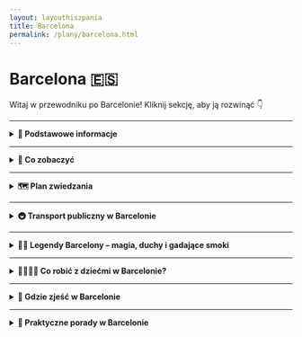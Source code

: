 ```yaml
---
layout: layouthiszpania
title: Barcelona
permalink: /plany/barcelona.html
---
```


# Barcelona 🇪🇸 

Witaj w przewodniku po Barcelonie! Kliknij sekcję, aby ją rozwinąć 👇


---

<details>
      <summary><strong>📌 Podstawowe informacje</strong></summary>

    <h3>🏔️ BARCELONA</h3>
    <p>Barcelona to miasto kontrastów: gotyckie zaułki, futurystyczne cuda Gaudiego i plaże w samym sercu miasta. Tu codzienność pachnie kawą, tapasami i morską bryzą. Idealna dla miłośników architektury, jedzenia i życia w zwolnionym tempie (ale bez przesady).</p>

    <h3>✈️ Jak się dostać?</h3>
    <p>Jeśli wybierasz się do Barcelony z Polski, najlepszą opcją jest lot samolotem. W zależności od miejsca, z którego startujesz, masz kilka opcji. Główne lotniska w Polsce, które oferują bezpośrednie połączenia do Barcelony to:</p>
    <ul>
      <li><strong>Warszawa:</strong> Lotnisko Chopina (WAW) - Z Warszawy regularnie latają tanie linie Ryanair oraz Wizz Air. Czas lotu to około 3 godziny.</li>
      <li><strong>Kraków:</strong> Lotnisko Balice (KRK) - Tanie linie takie jak Ryanair czy Wizz Air oferują loty do Barcelony kilka razy w tygodniu.</li>
      <li><strong>Gdańsk:</strong> Lotnisko im. Lecha Wałęsy (GDN) - Ryanair ma tu regularne połączenia do Barcelony, co sprawia, że Gdańsk staje się coraz popularniejszym punktem wyjazdowym.</li>
      <li><strong>Wrocław:</strong> Lotnisko Strachowice (WRO) - Tutaj Ryanair i Wizz Air oferują tanie bilety na trasie Wrocław-Barcelona.</li>
    </ul>
    <p>Większość połączeń z Polski to loty bezpośrednie, więc oszczędzisz czas. Czasami warto sprawdzić również opcje z przesiadkami, szczególnie gdy szukasz tańszych biletów.</p>

    <h3>🛫 Lotniska</h3>
    <p>Główne lotnisko Barcelony to <strong>Barcelona-El Prat (BCN)</strong>, które znajduje się tylko 12 km od centrum miasta. Z lotniska do miasta możesz dostać się:</p>
    <ul>
      <li><strong>Metrem:</strong> Linią L9 (pomarańczowa linia) – podjeżdżasz w 30 minut do centrum.</li>
      <li><strong>Autobusem:</strong> Aerobus – szybki i wygodny autobus, który łączy lotnisko z Placa Catalunya w około 35 minut.</li>
      <li><strong>Taksówką:</strong> Podróż taksówką kosztuje około 30-35 euro, a dojazd do centrum trwa około 20 minut, w zależności od ruchu.</li>
    </ul>
    <p>Warto dodać, że czasami tanie linie lotnicze latają na <strong>lotnisko Girona (GRO)</strong> lub <strong>Reus (REU)</strong>, które są oddalone od Barcelony o około 100 km. Z tych lotnisk kursują autobusy do Barcelony, ale podróż trwa około 1,5 godziny.</p>

    <h3>🏖️ Życie w Barcelonie</h3>
    <p>Dzień zaczyna się późno, a kończy jeszcze później. Obiad po 14:00, kolacja po 21:00 — i nikt się tym nie przejmuje. Latem ciepło jak w piekarniku, zimą chłodno, ale bez dramatów. Ludzie są przyjaźni, a kieszonkowcy szybsi niż Twoja reakcja na "okazję".</p>

  </details>

---

<details>
     <summary><strong>🏰 Co zobaczyć</strong></summary>

<details>
    <summary><strong>⛪ Sagrada Família-czyli "wciąż w budowie, ale już legendarna"</strong></summary>
    <p><strong>Współrzędne:</strong> <em>41.4036° N, 2.1744° E</em></p>

        <div style="text-align: center; margin: 20px 0;">
  <img 
    src="{{ '/assets/images/sagrada.jpg' | relative_url }}" 
    alt="Sagrada Familia" 
    style="width: 100%; max-width: 600px; height: auto; border: 3px solid #ccc; border-radius: 8px; box-shadow: 0 4px 8px rgba(0,0,0,0.1);">
</div>

      <p>Wyobraź sobie, że Gaudí wpadł na pomysł zbudowania kościoła, który wygląda jak z innej planety. I tak powstała Sagrada Família, której budowa zaczęła się w 1882 roku, a skończyć się ma… nie wiadomo kiedy. Tak, to nie żart – ta budowla to prawdziwa długoterminowa inwestycja! W każdym razie, nawet bez zakończenia prac, jest absolutnym must-see w Barcelonie. </p>
<p>Wieże, które wyglądają jak olbrzymie, kaktusowe wzniesienia, fasady, które wcale nie przypominają tradycyjnych ścian kościelnych, a wnętrze, które przypomina katedrę, którą zaprojektowałby Picasso, gdyby miał ochotę zostać architektem. Sagrada Família to prawdziwy majstersztyk, który łączy elementy gotyku z fantastyką. Po prostu nie możesz tego pominąć – jeśli chcesz poczuć się jakbyś trafił do innej rzeczywistości!</p>
<p>A jeśli myślisz, że to tylko turystyczny punkt, to wiedz, że miejscowi traktują ją jak swoją dumę narodową. Więc jeśli chcesz uniknąć typowej turystycznej pułapki, spróbuj zatrzymać się na chwilę i patrzeć na szczegóły. Znajdziesz tu mnóstwo symboliki religijnej, ale także dziwacznych elementów, które nie do końca pasują do tradycyjnego kościoła. Warto zarezerwować bilety online, bo kolejki mogą przyprawić o zawrót głowy, a podczas zwiedzania wnętrza polecam nie tylko podziwiać witraże, ale i rozglądać się na boki – każdy szczegół ma swoją historię!</p>
<p>W skrócie: Sagrada Família to miejsce, które wciągnie cię na długo – nawet jeśli nie jesteś fanem architektury, Gaudí zadba o to, żebyś poczuł się jak w bajce. Ale pamiętaj – tu nie ma czegoś takiego jak „ostatni szlif”, bo ta budowla żyje i zmienia się na naszych oczach. Może i nie jest skończona, ale już teraz można powiedzieć, że jest absolutnym klejnotem Barcelony. W końcu, jak coś jest w budowie przez ponad 140 lat, to chyba mówi samo za siebie!</p>
</details>

<details>
    <summary><strong>🎨 Park Güell – Kolorowy Ogród!</strong></summary>
    <p><strong>Współrzędne:</strong> <em>41.4145° N, 2.1527° E</em></p>

 <div style="text-align: center; margin: 20px 0;">
  <img 
    src="{{ '/assets/images/parkguell.jpg' | relative_url }}" 
    alt="Park Guell" 
    style="width: 100%; max-width: 600px; height: auto; border: 3px solid #ccc; border-radius: 8px; box-shadow: 0 4px 8px rgba(0,0,0,0.1);">
  
</div>

    <p>Jeśli Gaudí miałby zaplanować idealny park do odpoczynku po ciężkim dniu w Barcelonie, to zdecydowanie wybrałby to miejsce. Park Güell to jak ogrodowa wersja Disneylandu, tylko zamiast miki i minnie, masz kolorowe mozaiki, a zamiast zamku – ławki, które wyglądają, jakby ktoś chciał je wyrzeźbić z klocków LEGO. I serio, to nie jest zwykły park – to kawałek sztuki, który postanowił zarazem być ogrodem. </p>
    <p>Po wejściu na teren parku od razu wita Cię olbrzymia mozaikowa jaszczurka. Tak, dobrze przeczytałeś: jaszczurka! I nie byle jaka – wygląda jak coś, co Gaudí stwierdził, że połączy z kosmiczną biżuterią. Na pewno nie spotkałeś jeszcze takiej jaszczurki na żadnym spacerze, no chyba że jesteś na safari, ale to już inna bajka.</p>
    <p>Jeśli będziesz miał ochotę usiąść na jednej z ław, to nie oczekuj zwykłej drewnianej siedzonki – Gaudí postanowił, że trzeba połączyć wygodę z kolorową magią. Ławki są krzywe, pełne mozaik i wyglądają tak, jakby ktoś pomyślał: „Czemu by nie zrobić z tego dzieła sztuki?” Cóż, Gaudí znał odpowiedź – czemu nie! A jeśli liczysz na miejsce do relaksu po intensywnym zwiedzaniu, to wiesz co? Właśnie tu możesz poczuć się jak na wakacjach, ale takich w kolorowym, surrealistycznym świecie. </p>
    <p>A co z widokiem? Ach, to już jest jak wisienka na torcie! Położony na wzgórzu park daje Ci widok na całe miasto – no bo czemu nie połączyć przyjemnego z pożytecznym? Oczywiście, nie obyło się bez kilku schodów i wzniesień, więc jeśli chcesz to zrobić w stylu Gaudíego, przygotuj się na lekki zadyszki – ale nie martw się, widok wynagrodzi każdy krok!</p>
    <p>Okej, kilka praktycznych wskazówek: wstęp do parku jest płatny, ale wiesz co? To Gaudí, musisz zapłacić, żeby poczuć tę bajkową magię. Poza tym, jeśli chcesz zobaczyć najfajniejsze zakamarki, najlepiej kupić bilety z wyprzedzeniem, bo inaczej będziesz musiał walczyć z turystycznymi tłumami (a nikt tego nie lubi). I pamiętaj – najlepsze zdjęcia zrobisz nie w standardowym selfie, ale przy mozaikowych jaszczurkach i zakręconych ławkach – na pewno zaszalejesz na Instagramie! </p>
    <p>Podsumowując: Park Güell to miejsce, w którym przyroda i sztuka spotykają się, żeby stworzyć coś zupełnie nieoczywistego. A jeśli kiedykolwiek pomyślałeś, że parki są nudne – to zapewniam cię, że tu na pewno tak nie będzie. W końcu kto by pomyślał, że park może wyglądać jak coś, co wyszło z wyobraźni artysty z przyszłości? Czas na wędrówkę po kolorowym świecie Gaudíego!</p>
</details>


<details>
    <summary><strong>🏛️ Dzielnica Gotycka (Barri Gòtic) – Gdzie historia i magia spotykają się na wąskich uliczkach!</strong></summary>
    <p><strong>Współrzędne:</strong> <em>41.3839° N, 2.1763° E</em></p>

 <div style="text-align: center; margin: 20px 0;">
  <img 
    src="{{ '/assets/images/dzielnicagotycka.jpg' | relative_url }}" 
    alt="Dzielnica Gotycka" 
    style="width: 100%; max-width: 600px; height: auto; border: 3px solid #ccc; border-radius: 8px; box-shadow: 0 4px 8px rgba(0,0,0,0.1);">
  
</div>
        
<p>Barri Gòtic to jak podróż w czasie – tylko zamiast wehikułu czasu, masz do dyspozycji zabłąkane wąskie uliczki, które mogą z łatwością zmylić turystów (i miejscowych!). To miejsce, gdzie możesz poczuć się jak średniowieczny bohater, który przypadkowo trafił do XXI wieku. Ulice są pełne tajemnic, a każda kamienna ściana ma swoją historię do opowiedzenia – jeśli potrafisz ją wyczytać z jej zmarszczek i pęknięć. </p>
<p>Nie daj się jednak zmylić średniowiecznemu klimacikowi – mimo że Barri Gòtic jest jak zamek z bajki, to nie oczekuj tu księżniczek ani smoków (chyba że zapytasz kogoś o drogę, to może poczujesz się jak smoczy łowca w labiryncie). Warto zgubić się w tych uliczkach, bo każda z nich kryje jakieś niespodzianki: od katedry św. Eulalii po ukryte kawiarnie, które serwują najlepsze churros w Barcelonie. </p>
<p>Jeśli chodzi o zabytki, Barri Gòtic nie zawodzi. Przejdź się wzdłuż Placu Królewskiego, zerknij na gotyckie łuki, a potem wzbierz się na mały spacer do Katedry Św. Eulalii – jej witraże i gotycki styl sprawiają, że czujesz się jak na planie historycznego filmu (a przynajmniej chcesz pozować do zdjęć, jakbyś właśnie z niego wyszedł). </p>
<p>A jeśli myślisz, że jest tu tylko historia, to się grubo mylisz! W okolicach Barri Gòtic znajdziesz mnóstwo modnych barów, sklepików z pamiątkami i miejsc, które sprawiają, że turystyka ma też swoje nowoczesne oblicze. Więc tak, może i poczujesz się jak w średniowieczu, ale nie zapominaj, że wciąż jesteś w Barcelonie – a to miasto ma naprawdę dobry smak w połączeniu z historią.</p>
<p> W skrócie: Barri Gòtic to miejsce, które czaruje swoją atmosferą – stare kamienice, wąskie zaułki i niepowtarzalny klimat. Idealne do zgubienia się na kilka godzin i poczucia się jak bohater w średniowiecznej opowieści, tylko że bez smoka (no, chyba że chodzi o tłum turystów!).</p>
    
</details>

<details>
    <summary><strong>🌊 Plaża Barceloneta – piasek</strong></summary>
    <p><strong>Współrzędne:</strong> <em>41.3764° N, 2.1920° E</em></p>

             <div style="text-align: center; margin: 20px 0;">
  <img 
    src="{{ '/assets/images/plazabarcelona.jpg' | relative_url }}" 
    alt="Plaża Barceloneta" 
    style="width: 100%; max-width: 600px; height: auto; border: 3px solid #ccc; border-radius: 8px; box-shadow: 0 4px 8px rgba(0,0,0,0.1);">
  
</div>

      <p>Plaża Barceloneta to prawdziwa barcelońska ikona, która łączy miejską energię z nadmorskim relaksem. Piękny złocisty piasek, ciepła woda Morza Śródziemnego i widok na port – wszystko to sprawia, że jest to miejsce, które warto odwiedzić, nawet jeśli Twoje plany obejmują tylko godzinny odpoczynek. To tu spotkasz turystów, biegaczy, rowerzystów, a także lokalnych mieszkańców, którzy spędzają czas na plaży jakby to był ich drugi dom.</p>
<p>Możesz odpoczywać na leżaku, cieszyć się kąpielą w morzu lub po prostu przejść się wzdłuż promenady, podziwiając widoki i tętniące życiem okolice. Jeśli masz ochotę na prawdziwie barceloński klimat, zatrzymaj się w jednej z plażowych knajpek, spróbuj świeżej paelli lub innych owoców morza, a na zakończenie dnia zamów kieliszek orzeźwiającej sangrii – najlepiej w towarzystwie zachodzącego słońca, które sprawi, że ten moment będzie miał w sobie coś magicznego. </p>
<p>Oczywiście, Barceloneta to nie tylko relaks – to także miejsce pełne życia. O poranku wielu Barcelonczyków przychodzi tu na poranny jogging, a później plaża zamienia się w przestrzeń dla tych, którzy pragną skorzystać z uroków słońca i morza. Na plaży znajdziesz także liczne miejsca do gry w siatkówkę plażową, czy po prostu spędzania czasu z rodziną i przyjaciółmi. A jeśli marzysz o chwili dla siebie, wystarczy, że znajdziesz kawałek piasku i zanurkujesz w relaksie.</p>
<p>Wieczorem plaża zmienia się w magiczne miejsce – z każdą minutą słońce opada coraz niżej, malując niebo w odcieniach różu i pomarańczu. To idealny czas na spacer wzdłuż brzegu, a potem na chłodne piwo lub właśnie wspomnianą sangrię, którą pijesz, patrząc, jak niebo wchodzi w noc. Wokół zapada spokój, ale atmosfera tętni życiem, gdy ludzie zaczynają zbierać się na relaksujące wieczory nad morzem.</p>
<p>Plaża Barceloneta to także doskonała baza wypadowa do dalszego zwiedzania Barcelony, ale pamiętaj – nie spiesz się! Czas spędzony na tej plaży to nie tylko opalanie się, ale również zatrzymanie się na chwilę, by poczuć rytm tego miasta. A jeśli nie chcesz wracać do hotelu, to nie martw się – Barcelona ma dla Ciebie jeszcze wiele niespodzianek po zmroku!</p>  
</details>

<details>
    <summary><strong>🏰 Zamek Montjuïc</strong></summary>
    <p><strong>Współrzędne:</strong> <em>41.3636° N, 2.1656° E</em></p>

 <div style="text-align: center; margin: 20px 0;">
  <img 
    src="{{ '/assets/images/zamekmontujic.jpg' | relative_url }}" 
    alt="Zamek Montjuïc" 
    style="width: 100%; max-width: 600px; height: auto; border: 3px solid #ccc; border-radius: 8px; box-shadow: 0 4px 8px rgba(0,0,0,0.1);">
  
</div>

<p>Zamek Montjuïc to nie tylko historyczna twierdza, ale również miejsce, z którego roztacza się jeden z najlepszych widoków na Barcelonę – a w dodatku bez potrzeby wspinania się na najwyższe szczyty! Zamek, który stoi dumnie na wzgórzu Montjuïc, oferuje nie tylko ciekawą lekcję historii, ale także okazję, by poczuć się jak wojownik w średniowieczu... tylko że zamiast tarczy trzymasz aparat fotograficzny, bo widoki są naprawdę godne uwiecznienia.</p>
<p>Jest to miejsce pełne tajemnic, z małymi fortami, murami i basztami, które wytrzymały niejedną burzę (nie wspominając o licznych oblężeniach). Zamek pełnił różne funkcje na przestrzeni wieków – od twierdzy wojskowej po więzienie, ale dziś, na szczęście, pełni rolę atrakcji turystycznej, w której można spacerować i robić zdjęcia w iście "królewskim" stylu.</p>
<p>A jak już wspomniałem, wjazd na górę to prawdziwa przygoda – albo zdecydować się na spacer (jeśli masz dużo energii), albo wybrać wygodną opcję – kabelkę! Nie, nie ta z kiosku z pamiątkami – chodzi o kolejkę linową, która wznosi Cię na samą górę, zapewniając widok, który sprawi, że poczujesz się jak część jakiegoś średniowiecznego filmu. A po dotarciu na szczyt? Panoramiczny widok na Barcelonę, port i Morze Śródziemne – absolutnie zapierający dech!</p>
<p>Jeśli masz ochotę na chwilę odpoczynku po spacerze po zamku, nie zapomnij o ogrodach wokół. Montjuïc to także miejsce pełne zieleni, idealne na relaks przy widoku na miasto. I chociaż zamek może nie ma smoka, to ma za to coś, czego nie spotkasz w żadnej bajce – historyczną atmosferę, która w połączeniu z widokiem na Barcelonę sprawia, że poczujesz się jak odkrywca w pełnej krasie. </p>
<p>W skrócie: Zamek Montjuïc to jedno z tych miejsc, które łączą historię, piękno i widoki. To idealna okazja, by połączyć naukę z przyjemnością (i to bez wspinania się po stromych wzgórzach, jeśli nie masz ochoty na wyzwania!).</p>
</details>

<details>
    <summary><strong>🛍️ La Rambla – Ulica...!</strong></summary>
    <p><strong>Współrzędne:</strong> <em>41.3809° N, 2.1730° E</em></p>

 <div style="text-align: center; margin: 20px 0;">
  <img 
    src="{{ '/assets/images/larambla.jpg' | relative_url }}" 
    alt="La Rambla" 
    style="width: 100%; max-width: 600px; height: auto; border: 3px solid #ccc; border-radius: 8px; box-shadow: 0 4px 8px rgba(0,0,0,0.1);">
  
</div>
        
<p>La Rambla to serce Barcelony – szeroka, pełna ludzi, straganów i kawiarni ulica, która zdaje się nie mieć końca. To tutaj znajdziesz turystów, lokalnych mieszkańców, ulicznych artystów i sprzedawców, którzy nie wiedzą, co to „przerwa na kawę”. Można by powiedzieć, że to najlepsze miejsce na to, by poczuć puls miasta – dosłownie! Od rana do wieczora, La Rambla żyje pełnią życia, a Ty, jako turysta, masz okazję zanurzyć się w tej kolorowej, nieco chaotycznej atmosferze.</p>
<p>Jest to także świetne miejsce, by poczuć się jak prawdziwy barcelończyk – przechadzając się wśród straganów z kwiatami, pamiątkami, a także szukając prawdziwego skarbu – przepysznych tapas. No i oczywiście, nie zapomnij zatrzymać się na chwilę przy ulicznych artystach. Tutaj znajdziesz malarzy, tancerzy flamenco, a także tych, którzy potrafią zaskoczyć Cię swoją kreatywnością. To miejsce, w którym z pewnością nie będziesz się nudzić – za każdym rogiem czeka coś nowego.</p>
<p>Chociaż La Rambla to idealne miejsce do spacerów, pamiętaj, że to też mekka dla turystów. Zatem, gdy już poczujesz się zmęczony wędrówką, zawsze możesz usiąść w jednej z uroczych kawiarni i spróbować lokalnych przysmaków. Warto też zajrzeć do Mercado de la Boqueria – kolorowego, pełnego smaków i zapachów rynku, który wprost woła o to, by spróbować wszystkiego, co ma do zaoferowania. I tak, możemy to powiedzieć – jeśli nie próbujesz hamulca w Boquerii, to nie byłeś na La Rambli!</p>
<p>Wieczorem La Rambla zmienia się w trochę inny świat – świat, który żyje barwami świateł, muzyki i zapachów. Wciąż tętniąca życiem, ale nieco bardziej leniwa, bardziej romantyczna. To wtedy, gdy spacerując wzdłuż tej najsłynniejszej ulicy, czujesz, że Barcelona rozświetla się nie tylko lampami, ale i atmosferą. Wieczorny spacer po La Rambli to prawdziwie magiczny moment – wtedy naprawdę poczujesz, że jesteś w stolicy Katalonii.</p>
<p>Podsumowując: La Rambla to ulica, która nie pozwoli Ci przejść obojętnie. To miejsce, gdzie wszystko się dzieje, gdzie czujesz się częścią tego barcelońskiego spektaklu. Jeśli nie byłeś na La Rambli, to jakbyś nie odwiedził Barcelony!</p>
 
</details>

<details>
    <summary><strong>🍓 Mercat de Sant Josep de la Boqueria – Raj dla smakoszy</strong></summary>
<p><strong>Współrzędne:</strong> <em>41.3826° N, 2.1722° E</em></p>

 <div style="text-align: center; margin: 20px 0;">
  <img 
    src="{{ '/assets/images/marketbarcelona.jpg' | relative_url }}" 
    alt="Mercat de Sant Josep de la Boqueria" 
    style="width: 100%; max-width: 600px; height: auto; border: 3px solid #ccc; border-radius: 8px; box-shadow: 0 4px 8px rgba(0,0,0,0.1);">

</div>

   <p>Jeśli chcesz poczuć prawdziwy smak Barcelony (i nie chodzi tu tylko o sangrię!), to Mercat de la Boqueria jest absolutnie obowiązkowym punktem na Twojej liście. Ten kolorowy, pełen zapachów i smaków rynek spożywczy to prawdziwy raj dla każdego, kto kocha jedzenie – i to nie tylko na talerzu, ale i w powietrzu! Znajdziesz tu wszystko: od świeżych owoców morza, przez warzywa, po najdziwniejsze przyprawy, które prawdopodobnie nie miałyby prawa istnieć, gdyby nie fantazja katalońskich kucharzy.</p>
<p>Przechadzając się po stoiskach, poczujesz się jak dziecko w sklepie z cukierkami – w końcu, kto by się nie ucieszył z miski świeżych jagód, pachnących truskawek, a do tego pysznych owoców tropikalnych, których nawet nie możesz wymówić po katalońsku? Ale nie martw się, tu wszyscy są przyjaźni, a język jedzenia jest uniwersalny. Zatrzymaj się przy stoisku z lokalnymi wędlinami, spróbuj jamónu ibérico (jeśli nie spróbujesz, to chyba nie byłeś w Hiszpanii!) lub zanurz się w oceanie oliwek – najlepszych, jakich nie znajdziesz w żadnym supermarkecie.</p>
<p>A jeśli jesteś fanem gotowania, to Boqueria to także kopalnia inspiracji! Możesz nie tylko kupić produkty, ale też spróbować lokalnych przysmaków na miejscu. Warto usiąść przy jednym ze stołów, zamówić przepyszną paellę lub tapas, a potem zanurzyć się w atmosferze tego niezwykłego miejsca. I tak, w tym miejscu nie da się nie poczuć się jak prawdziwy barceloński smakosz – a co najlepsze, możesz od razu zobaczyć, jak kulinarne czary się dzieją.</p>
<p>Jest tu także mnóstwo stoisk z sokami, smoothie i świeżymi owocami, które świetnie orzeźwiają w upalne dni. Idealne na chwilę odpoczynku, kiedy po godzinach zwiedzania zaczynasz czuć, że odrobina energii z owoców tropikalnych jest dokładnie tym, czego potrzebujesz, by przejść na kolejny poziom odkrywania Barcelony.</p>
<p>Boqueria to nie tylko targ, to także kawałek kultury, w którym Barcelona oddaje hołd swojej pasji do jedzenia i lokalnym tradycjom. Jeśli kochasz dobre jedzenie, będziesz tu jak w niebie – a jeśli nie, to przygotuj się na totalną zmianę zdania!</p>

</details>

<details>
    <summary><strong>🏟️ Camp Nou – po prostu STADION</strong></summary>
    <p><strong>Współrzędne:</strong> <em>41.3809° N, 2.1228° E</em></p>

 <div style="text-align: center; margin: 20px 0;">
  <img 
    src="{{ '/assets/images/campnou.jpg' | relative_url }}" 
    alt="Camp Nou" 
    style="width: 100%; max-width: 600px; height: auto; border: 3px solid #ccc; border-radius: 8px; box-shadow: 0 4px 8px rgba(0,0,0,0.1);">
  
</div>

    <p>Camp Nou to nie tylko stadion – to świątynia piłki nożnej, mecca dla każdego fana FC Barcelony. I nie ważne, czy jesteś zagorzałym kibicem, czy po prostu turystą, który nie zna się na piłce nożnej – wchodząc na ten stadion, poczujesz się, jakbyś stąpał po świętej ziemi. To tutaj padają najpiękniejsze bramki, to tu rozbrzmiewa "Visca el Barça" (choć prawdopodobnie nie zaśpiewasz tego jak Lionel Messi, ale próbuj!), a emocje sięgają zenitu podczas każdego meczu.</p>
<p>Jeśli wiesz, co to znaczy „dobry mecz” (a jeśli nie, to znaczy, że po wizycie w Camp Nou na pewno się dowiesz), to koniecznie wybierz się na wycieczkę po stadionie. Bo stadion to nie tylko boisko – to także muzeum, które przeniesie Cię przez historię Barçy. Zobaczysz trofea, które wygrywała drużyna, koszulki legend takich jak Messi, Xavi czy Iniesta i poczujesz się, jakbyś był częścią tej historii. To doświadczenie dla każdego fana, który choć raz marzył o tym, by poczuć się jak gwiazda.</p>
<p>Warto wiedzieć, że Camp Nou nie jest tylko dla tych, którzy rozumieją zasady futbolu. To także dla tych, którzy po prostu chcą poczuć tę atmosferę – wyobraź sobie, że siedzisz na trybunach, a tłum wiwatuje, bo właśnie padła bramka (i może nawet sam Messi strzelił – ale kto wie, bo Barcelona ma wielu wspaniałych graczy!). Nawet jeśli nie masz pojęcia, co to jest „offside”, to po wizycie w Camp Nou zrozumiesz, co to znaczy pasja do piłki nożnej.</p>
<p>A jeśli uda Ci się złapać mecz w czasie swojej wizyty, to przygotuj się na prawdziwe emocje! Stadion tętni życiem, a kibice Barçy to prawdziwi mistrzowie w kibicowaniu – z szalikiem w ręku i gardłami gotowymi na głośny doping. A po meczu? Będziesz musiał jeszcze długo opowiadać wszystkim, jak to było – bo Camp Nou to przeżycie, które zostaje z Tobą na długo.</p>
<p>Podsumowując: Camp Nou to nie tylko stadion – to prawdziwe przeżycie dla każdego, kto kocha piłkę nożną, Barcelonę, a nawet dla tych, którzy po prostu chcą poczuć tę niesamowitą atmosferę. Kiedy już tam będziesz, na pewno poczujesz się jak część jednej z najwspanialszych drużyn piłkarskich na świecie.</p>
 
</details>

<details>
  <summary><strong>🏛️ Łuk Triumfalny w Barcelonie – Tu nikt z nikim nie walczył. Po prostu postawili łuk na chwałę piękna!</strong></summary>
  <p><strong>📍 Współrzędne:</strong> 41.3911° N, 2.1807° E</p>

 <div style="text-align: center; margin: 20px 0;">
  <img 
    src="{{ '/assets/images/luktriumfalnybarcelona.jpg' | relative_url }}" 
    alt="Łuk Triumfalny" 
    style="width: 100%; max-width: 600px; height: auto; border: 3px solid #ccc; border-radius: 8px; box-shadow: 0 4px 8px rgba(0,0,0,0.1);">
  
</div>
      
   <p>Łuk Triumfalny w Barcelonie to nie tylko pomnik, to także duma miasta, która jak na ironię... nie została zbudowana na cześć żadnej bitwy! Tak, dokładnie – żadnego wroga nie pokonano, nikt nie został spektakularnie zwyciężony. Ten elegancki czerwony łuk powstał w 1888 roku na potrzeby Wystawy Światowej, by powitać gości i pokazać, że Katalończycy potrafią zrobić wrażenie bez potrzeby wyciągania mieczy. Szacunek, prawda?</p>
  <p>W dodatku, zamiast standardowej militarnej pompy, łuk ozdobiono motywami symbolizującymi rolnictwo, przemysł, handel i sztukę. Czyli takie "Witamy, u nas jest fajnie!" w kamiennej wersji. Idąc aleją Passeig de Lluís Companys pod sam łuk, masz okazję zrobić sobie zdjęcie, na którym wyglądasz jak prawdziwy zwycięzca życia – nawet jeśli jedyne, co wygrałeś dziś, to ostatnie miejsce w kolejce po lody.</p>
  <p>To także idealne miejsce na mały spacer, piknik albo chwilę chilloutu. Możesz przysiąść na trawie, napić się kawy z pobliskiej kawiarenki i poczuć ten luz, który w Barcelonie wchodzi w żyły szybciej niż sangria po zachodzie słońca. A przy dobrej pogodzie (czyli prawie codziennie), Łuk Triumfalny wygląda jeszcze bardziej bajecznie na tle błękitnego nieba.</p>
  <p>Podsumowując: jeśli chcesz poczuć się jak zdobywca Barcelony bez konieczności wchodzenia na żadną górę – ten łuk czeka na Ciebie z otwartymi ramionami. No dobra, z otwartym przejściem!</p>
</details>

<details>
  <summary><strong>🌳 Parc dels Til·lers – Mały zielony azyl</strong></summary>
  <p><strong>📍 Współrzędne:</strong> 41.3878° N, 2.1915° E</p>
  <p>Jeśli marzysz o chwili spokoju w Barcelonie (tak, da się!), to Parc dels Til·lers czeka na Ciebie z otwartymi ramionami... a właściwie z otwartymi alejkami pachnącymi lipami. Niby niewielki, niby niepozorny, a jednak potrafi zatrzymać na chwilę nawet najbardziej rozbieganych turystów.</p>
  <p>W samym środku parku znajdziesz uroczą fontannę — nie taką spektakularną jak Font Màgica na Montjuïc, ale za to szczerze kojącą. Idealne miejsce, żeby usiąść, zamknąć oczy i przez chwilę udawać, że jesteś lokalnym poetą lub bohaterem slow-motion reklamy wody mineralnej. Plusk wody, cień lip i lekki wietrzyk – to wszystko sprawia, że aż chce się wyciągnąć nogi, otworzyć książkę albo po prostu kontemplować życie, czyli robić to, w czym Hiszpanie są absolutnymi mistrzami.</p>
  <p>Pro tip: weź sobie małą kawę na wynos albo butelkę sangrii (dla bardziej zaawansowanych podróżników) i zrób własny mini-piknik. W Barcelonie nawet takie drobne momenty mają smak wakacyjnej magii!</p>
</details>

<details>
  <summary><strong>🏛️ Plaça d'Espanya – wielkie rondo</strong></summary>
  <p><strong>📍 Współrzędne:</strong> 41.3750° N, 2.1492° E</p>
  <p>Jeśli myślisz, że ronda są nudne, to jeszcze nie widziałeś tego barcelońskiego kolosa! Tu asfalt tańczy wokół gigantycznej fontanny, a każda uliczka wygląda jak zaproszenie do kolejnej przygody.</p>
  <p>Plac powstał na Wystawę Światową w 1929 roku i od tamtej pory nieźle się trzyma, dumnie pokazując turystom i mieszkańcom, że rozmach to drugie imię Barcelony. Kręcą się tu autobusy, skutery, taksówki, a w powietrzu unosi się ten niepowtarzalny miks miejskiego chaosu i hiszpańskiego luzu.</p>
  <p>Na środku znajdziesz dostojną fontannę, która wygląda jak scenografia do antycznego spektaklu. Serio, gdybyś ubrał się w togę i zrobił poważną minę, nikt by się nawet nie zdziwił. Chociaż bardziej prawdopodobne jest to, że po prostu będziesz próbować nie zostać rozjechanym przez zachwyconych kierowców szukających najlepszego miejsca na zdjęcie.</p>
  <p>Rzut beretem stąd widać także **Arenas de Barcelona** — dawną arenę walk byków, którą Hiszpanie zamienili w centrum handlowe, bo nawet byki w Barcelonie wiedzą, że czasem warto zmienić branżę. Wjedź windą na dach i zobacz panoramę placu z góry — gwarantowane „wow” i świetne miejsce na selfie bez tłumu w tle.</p>
  <p>Gdy słońce zacznie chylić się ku zachodowi, koniecznie idź w stronę alei prowadzącej na wzgórze Montjuïc. Wieczorem rusza tam **Magiczna Fontanna** — spektakl światła, muzyki i wody, który sprawia, że nawet największy sceptyk zamienia się w zachwyconego dziecka. A jeśli zabierzesz ze sobą butelkę sangrii i coś dobrego do podgryzania, masz szansę na własną prywatną fiestę pod gwiazdami.</p>
  <p>Podsumowując: Plaça d'Espanya to taki barceloński start do wielkich rzeczy. Zaczniesz tu spacer, a skończysz... kto wie? W Barcelonie wszystko jest możliwe!</p>
</details>


<details>
  <summary><strong>⚓ Port w Barcelonie – szum fal</strong></summary>
  <p><strong>📍 Współrzędne:</strong> 41.3727° N, 2.1840° E</p>
  <p>Spacer po porcie to taki obowiązkowy punkt programu — trochę jak tapas do wina albo siesta po obiedzie. Z jednej strony eleganckie jachty, które wyglądają, jakby każdy z nich miał własnego szefa kuchni i masażystę. Z drugiej strony wędrowcy z plecakami, rowerzyści i sprzedawcy kokosów, bo przecież w Barcelonie wszyscy mieszczą się w jednym kadrze życia.
  Tutaj nikt się nie spieszy — czas płynie wolniej, a fale leniwie rozbijają się o nabrzeże, jakby chciały ci powiedzieć: „Zwolnij, jesteś na wakacjach!”.</p>
  <p>Masz ochotę na coś więcej? Wskocz na drewniany mostek Rambla de Mar, który lekko kołysze się pod nogami, i poczuj się jak prawdziwy odkrywca zmierzający do skarbów Starego Portu. A jeśli złapie Cię głód przygody (albo zwykły głód), w pobliżu czeka Oceanarium i mnóstwo restauracji serwujących owoce morza tak świeże, że chyba jeszcze pamiętają pływanie.</p>
  <p>W okolicy znajdziesz też pomnik Kolumba, który z wyciągniętą ręką wskazuje... nie, nie Amerykę. Raczej najbliższy bar z tapasami. 😉</p>
  <p>Wieczorem port nabiera magicznego klimatu — światła odbijają się w wodzie, słychać szum rozmów i stukot kieliszków, a nad głowami leniwie przemykają mewy. Idealne miejsce na powolny spacer, szybkie lody albo marzenia o kupnie jachtu... choćby na chwilę!</p>
<p>Chcesz widok jak z pocztówki? Usiądź na ławce, zamów kawę (albo coś mocniejszego — jesteśmy na urlopie!), i obserwuj, jak słońce powoli chowa się za linią jachtów, barwiąc niebo na wszystkie możliwe odcienie różu i pomarańczu. Barceloneta tętni wtedy innym życiem, a morze zaczyna szepczeć swoje wieczorne historie.</p>
<p>Podsumowując: Port w Barcelonie to idealne miejsce, żeby na chwilę zgubić mapę, dać się ponieść chwili... i może nawet zaplanować kolejną podróż. Bo w takim miejscu trudno się nie zakochać!</p>

</details>
   
<details>
    <summary><strong>🕵️‍♂️ Sekretne miejsca Barcelony</strong></summary>

<details>
        <summary><strong>⛲ Plac Sant Felip Neri</strong></summary>
        <p>📍 Współrzędne: 41.3832, 2.1755</p>
        <p>Maleńki, cichy plac z dramatyczną historią i śladami po kulach. Łap melancholię między kawą a paellą.</p>
        <p><strong>Dojazd:</strong> Metro Jaume I (L4) lub Liceu (L3)</p>
</details>

<details>
        <summary><strong>🌿 Ogrody Mossèn Costa i Llobera</strong></summary>
        <p><strong>📍 Współrzędne:</strong> 41.3680° N, 2.1655° E</p>
        <p>Jeśli kiedykolwiek marzyłeś o spacerze po pustyni... w środku Barcelony, to witaj w Ogrodach Mossèn Costa i Llobera! Kaktusy wszędzie, klimat jak z westernu i niemal zerowe tłumy. Idealne miejsce, by złapać oddech... i zrobić selfie z kaktusem większym od siebie.</p>
</details>

<details>
        <summary><strong>🏰 Bunkers del Carmel</strong></summary>
        <p><strong>📍 Współrzędne:</strong> 41.4180° N, 2.1650° E</p>
        <p>Chcesz zobaczyć najlepszą panoramę Barcelony? Zapomnij o drogich tarasach widokowych! Wspinaj się na Bunkers del Carmel — dawne fortyfikacje z czasów wojny domowej, dziś mekka pikników, gitarowych koncertów i zachodów słońca, które wyglądają jakby ktoś wylał złotą farbę na całe miasto.</p>
</details>

<details>
        <summary><strong>🌊 Plaża Platja de la Mar Bella</strong></summary>
        <p><strong>📍 Współrzędne:</strong> 41.4040° N, 2.2080° E</p>
        <p>Marzysz o plażowaniu z dala od selfie-sticków i wielkich parawanów? Platja de la Mar Bella to idealne miejsce! Czasem trochę alternatywne, czasem szalone, ale zawsze z luzem i uśmiechem. Poza tym — sangria smakuje tu lepiej. Naukowo udowodnione (przez lokalnych plażowiczów).</p>
</details>

<details>
        <summary><strong>🕍 Plac Sant Felip Neri</strong></summary>
        <p><strong>📍 Współrzędne:</strong> 41.3836° N, 2.1757° E</p>
        <p>Ukryty klejnot w samym sercu Dzielnicy Gotyckiej. Cisza, historia i delikatne echo dawnych czasów. Idealne miejsce, by na chwilę usiąść, zamknąć oczy i poczuć Barcelonę bez gwaru i pośpiechu.</p>
</details>

<details>
        <summary><strong>🚇 Stacja metra „fantom” Gaudí</strong></summary>
        <p>Stacja metra, której nie otwarto! Tajemnicze perony ukryte pod linią L5. Idealne dla miłośników miejskich legend.</p>
        <p><strong>Dojazd:</strong> Metro Sagrada Família (L2, L5) — stacja ukryta obok!</p>
        <p>📍 Współrzędne: 41.4036, 2.1744</p>
</details>

<details>
        <summary><strong>🪞 Magiczny sklep El Rei de la Màgia</strong></summary>
        <p>Najstarszy sklep z magią w Barcelonie. Od kapeluszy po królicze sztuczki — kupisz tam wszystko oprócz własnego zniknięcia.</p>
        <p><strong>Dojazd:</strong> Metro Urquinaona (L1, L4)</p>
        <p>📍 Współrzędne: 41.3891, 2.1726</p>
</details>

<details>
        <summary><strong>🧙‍♂️ Ulica Carrer de les Mosques</strong></summary>
        <p>Wąziutka uliczka z tajemniczą nazwą („ulica much”) i średniowiecznym klimatem. Idealne miejsce na mikro przygodę!</p>
        <p><strong>Dojazd:</strong> Metro Jaume I (L4)</p>
        <p>📍 Współrzędne: 41.3843, 2.1790</p>
</details>
</details>
</details>
      
---

<details>
  <summary><strong>🗺️ Plan zwiedzania</strong></summary>

  <details>
  <summary><strong>📅 Plan zwiedzania Barcelony – 1 dzień</strong></summary>

  <<p><strong>Styl:</strong> Spacerowy z opcją „ochów” przy każdej mozaice. Idealny na pierwszy kontakt z miastem i poczucie jego klimatu.</p>

  <h3>Sagrada Família</h3>
  <p>Zaczynamy mocno – arcydzieło Gaudíego. Kup bilet wcześniej, bo kolejki są epickie. W środku wygląda jak kosmiczna katedra, a witraże robią robotę lepszą niż filtry na Instagramie.</p>

  <h3>Spacer po Avinguda Gaudí</h3>
  <p>Miły deptak z widokiem na bazylikę, prowadzący w stronę modernistycznego <strong>Szpitala Sant Pau</strong>. Tak, nawet szpital tu wygląda jak muzeum.</p>

  <h3>Passeig de Gràcia: Casa Batlló i Casa Milà (La Pedrera)</h3>
  <p>Przenieś się do świata falujących balkonów i kolorowych mozaik. Warto zajrzeć chociaż do jednej z tych kamienic (Batlló bardziej bajkowa, Milà bardziej surowa).</p>

  <h3>Obiad w okolicach Plaça de Catalunya</h3>
  <p>Tapasy? Paella? A może bocadillo z jamón ibérico? Wybierz coś lokalnego – siesta Ci się należy.</p>

  <h3>La Rambla i Mercat de la Boqueria</h3>
  <p>Spacer wśród tłumów, kwiatów, mimów i okazjonalnych kieszonkowców (pilnuj torebki!). Wpadnij do kolorowego targu Boqueria na sok z mango lub coś bardziej „zapachowego”.</p>

  <h3>Dzielnica Gotycka (Barri Gòtic)</h3>
  <p>Zgub się celowo w labiryncie średniowiecznych uliczek. Odwiedź <strong>Katedrę św. Eulalii</strong>, zajrzyj na <strong>Placa del Rei</strong> i poszukaj magicznego kamienia.</p>

  <h3> Chill przy Plaça Reial</h3>
  <p>Palmy, arkady, muzyka uliczna – idealne miejsce na kawę lub sangrię. Usiądź, patrz na ludzi i udawaj, że tu mieszkasz.</p>

  <h3>Kolacja / zachód słońca przy plaży Barceloneta</h3>
  <p>Zakończ dzień spacerem nad morzem. Usiądź przy jednej z nadmorskich knajpek, zamów tapas, a potem idź na plażę zobaczyć zachód słońca. Idealne zakończenie pierwszego dnia!</p>

  <p><strong>Bonus:</strong> Jeśli masz jeszcze siłę – zajrzyj do jednego z barów z muzyką flamenco albo przejdź się jeszcze raz nocą pod Sagradę – robi magiczne wrażenie.</p>
</details>

<details>
<summary><strong>📅 Plan zwiedzania Barcelony – 2 dzień</strong></summary>

  <p><strong>Styl:</strong> Relaks, kolory, kawiarnie i spacer wśród palm. Bez gonitwy – tylko dobre widoki i dobry nastrój.</p>

  <h3>🌳 Park Güell</h3>
  <p>Rozpocznij dzień od magicznego świata Gaudíego. Kolorowa salamandra, zakręcona ławka i bajkowe kolumny – to jak z wizji sennej architekta z fantazją. Kup bilet online, żeby uniknąć kolejek. Po zwiedzaniu – czas na kawę lub sok z pomarańczy przy wejściu.</p>

  <h3>🌿 Spacer po dzielnicy Gràcia</h3>
  <p>Po wyjściu z parku powędruj w dół do dzielnicy Gràcia. To małe miasteczko w mieście – pełne placyków, lokalnych barów i uliczek z muralami. Przysiądź na <strong>Plaça del Sol</strong> albo <strong>Plaça de la Vila de Gràcia</strong> i poobserwuj lokalne życie – tu dzieci bawią się na skwerach, a starsi panowie grają w domino.</p>

  <h3>🍴 Lunch w Gràcia</h3>
  <p>Wybierz jedną z tutejszych knajpek – są mniej turystyczne, bardziej domowe. Tapasy z patatas bravas, croquetas i tortilla española smakują tu jakoś lepiej. Możesz też spróbować kuchni wegańskiej, która ma tu silną reprezentację.</p>

  <h3>🏛️ Casa Vicens</h3>
  <p>Jeśli masz jeszcze ochotę na Gaudíego, zajrzyj do <strong>Casa Vicens</strong> – mniej znany, ale niesamowity dom w stylu orientalnym i modernistycznym. To jeden z jego pierwszych projektów i prawdziwy rarytas dla fanów architektury.</p>

  <h3>☕ Kawa i chill przy Passeig de Sant Joan</h3>
  <p>Na zakończenie dnia polecam spacer w stronę <strong>Passeig de Sant Joan</strong> – mniej zatłoczony niż Passeig de Gràcia, z przytulnymi kawiarniami i lodziarniami. Idealne miejsce na popołudniowy relaks i obserwację miejskiego życia z perspektywy stolika.</p>

  <p><strong>Opcjonalnie:</strong> Jeśli wieczorem masz jeszcze energię – rzut beretem stąd jest <strong>La Sagrada Família</strong>. Nawet jeśli już ją widziałeś – nocą podświetlona wygląda magicznie i można ją podziwiać z zewnątrz bez tłumów.</p>
</details>

<details>
<summary><strong>📅 Plan zwiedzania Barcelony – 3 dzień</strong></summary>
      
  <p><strong>Styl:</strong> Widoki, przyroda, trochę historii i leniwe spacery nad morzem. Idealne na trzeciego dnia, kiedy nogi już trochę protestują.</p>

  <h3>🚠 Wjazd na wzgórze Montjuïc</h3>
  <p>Rano wjedź na Montjuïc kolejką linową (teleferic) albo skorzystaj z funicularu. Widoki podczas przejazdu są już same w sobie atrakcją! Montjuïc to zielone wzgórze pełne ogrodów, muzeów i zamków.</p>

  <h3>🏰 Zamek Montjuïc</h3>
  <p>Na szczycie znajdziesz dawną fortecę z widokiem na cały port i miasto. Spaceruj po murach, zrób milion zdjęć i poczuj powiew historii (i wiatru).</p>

  <h3>🌺 Ogrody Montjuïc</h3>
  <p>Nie śpiesz się! Zajrzyj do Ogrodu Cactusów (Jardins de Mossèn Costa i Llobera) – setki kaktusów z całego świata, z widokiem na morze. Albo wybierz magiczne Jardins de Laribal, pełne fontann, schodków i cienia.</p>

  <h3>🎨 Fundacja Miró lub Narodowe Muzeum Sztuki Katalonii (MNAC)</h3>
  <p>Jeśli masz ochotę na odrobinę sztuki, zajrzyj do Fundacji Miró (sztuka nowoczesna) albo do ogromnego MNAC – samo wejście do muzeum wygląda jak pałac. Nawet jeśli nie chcesz zwiedzać wystaw, z placu przed MNAC rozciąga się fenomenalny widok na Barcelonę.</p>

  <h3>⛲ Magiczna Fontanna (Font Màgica)</h3>
  <p>Jeśli zostaniesz do wieczora, czeka Cię spektakl świateł, muzyki i wody przy Magicznej Fontannie. (Uwaga: pokazy odbywają się tylko w określone dni – warto sprawdzić wcześniej).</p>

  <h3>🌴 Spacer nadmorski przy Barcelonecie</h3>
  <p>Po południu lub wieczorem przejedź w stronę plaży Barceloneta. Spokojny spacer promenadą, lody albo drink w jednym z nadmorskich barów to idealne zakończenie dnia. Plaża, surfersi i zachód słońca – klasyka Barcelony.</p>

  <p><strong>Tip:</strong> Jeśli lubisz mniej turystyczne miejsca, idź dalej promenadą w stronę plaż <strong>Nova Icaria</strong> lub <strong>Bogatell</strong> – jest tam mniej tłoczno niż przy Barcelonecie.</p>
</details>

<details>
<summary><strong>📅 Plan zwiedzania Barcelony – 4 dzień</strong></summary>
  <p><strong>Styl:</strong> Odkrywanie mniej turystycznych miejsc, klimatyczne uliczki, lokalne bary, nietypowe widoki – Barcelona z innej perspektywy.</p>

  <h3>🏙️ El Born – artystyczna dzielnica</h3>
  <p>Rozpocznij dzień spacerem po El Born – wąskie uliczki, kawiarnie, sklepy z rękodziełem i sztuka na każdym rogu. Zatrzymaj się przy <strong>Santa Maria del Mar</strong> – gotyckiej perle z pięknymi witrażami i spokojnym wnętrzem. A potem wybierz się do <strong>Picasso Museum</strong> – po drodze zobaczysz także popularny <strong>Mercat del Born</strong> (stary rynek przekształcony w centrum kultury).</p>

  <h3>🧩 Bunkers del Carmel – widoki jak z pocztówki</h3>
  <p>Jeśli chcesz poczuć się jak lokalny, to Bunkers del Carmel to idealne miejsce. Niegdyś punkt obronny z czasów wojny domowej, dziś to świetne miejsce na piknik, spacer i absolutnie fenomenalne widoki na całe miasto. Z tego miejsca Barcelonę widać jak na dłoni – idealne na zdjęcia!</p>

  <h3>🍷 Lunch w Poblenou – hipsterska dzielnica</h3>
  <p>Przenieś się do Poblenou, gdzie sztuka i nowe technologie spotykają się z przemysłowym stylem. To doskonałe miejsce na lunch – znajdziesz tu mnóstwo klimatycznych restauracji i kawiarni. Polecam spróbować tapas w jednym z barów przy <strong>Rambla de Poblenou</strong>, a później zerknij na <strong>Parc del Centre del Poblenou</strong> – piękny park z rzeźbami i nowoczesną architekturą.</p>

  <h3>🏛️ Muzeum Designu w Poblenou</h3>
  <p>Jeśli masz ochotę na muzeum, to <strong>Muzeum Designu</strong> w Poblenou jest fantastyczną opcją. To połączenie sztuki użytkowej, grafiki i designu. Ekspozycje zmieniają się, więc warto zajrzeć. Jeśli nie masz ochoty na muzeum, przejdź się po okolicy i zobacz futurystyczne budynki, które kontrastują z tradycyjną Barceloną.</p>

  <h3>🌅 Zachód słońca na plaży Mar Bella</h3>
  <p>Kończ dzień na plaży Mar Bella, znanej z luźnej atmosfery i widoków na zachodzące słońce. To świetne miejsce na odpoczynek, zwłaszcza jeśli chcesz poczuć bardziej lokalny klimat. Wieczorem zrelaksuj się przy drinku lub po prostu posiedź na piasku, słuchając fal.</p>

  <p><strong>Tip:</strong> Mar Bella jest popularna wśród lokalnych, a mniej turystyczna niż Barceloneta – idealna na chwilę spokoju nad morzem.</p>
</details>


</details>

---

<details>
  <summary><strong>🚇 Transport publiczny w Barcelonie</strong></summary>
  <p>Barcelona to miasto, gdzie transport publiczny działa jak dobrze naoliwiona maszyna. Metro, autobusy, tramwaje, kolejki linowe – wszystko po to, byś mógł dotrzeć tam, gdzie chcesz, bez konieczności wynajmowania rydwanu.</p>

  <details>
    <summary><strong>🚆 Metro – szybciej niż corrida</strong></summary>
    <p>Metro w Barcelonie to 12 linii, które zawiozą Cię niemal wszędzie. Pociągi kursują często, więc nie musisz się spieszyć – kolejny przyjedzie za chwilę. Pamiętaj tylko, że linia L9 Sud prowadzi na lotnisko, ale wymaga specjalnego biletu.</p>
  </details>

  <details>
    <summary><strong>🚌 Autobusy – dla tych, którzy lubią widoki</strong></summary>
    <p>Autobusy w Barcelonie to ponad 100 linii dziennych i 30 nocnych. Idealne, jeśli chcesz podziwiać miasto zza szyby lub wracasz z imprezy o 3 nad ranem. Uważaj tylko na linie nocne – niektóre kursują rzadziej, więc sprawdź rozkład.</p>
  </details>

  <details>
    <summary><strong>🚋 Tramwaje – powrót do przyszłości</strong></summary>
    <p>Tramwaje Trambaix i Trambesòs to nowoczesne pojazdy, które łączą różne części miasta. Jeśli chcesz poczuć się jak w filmie science fiction, wybierz się na przejażdżkę.</p>
  </details>

  <details>
    <summary><strong>🚠 Kolejki linowe – dla fanów wysokości</strong></summary>
    <p>Chcesz zobaczyć Barcelonę z góry? Skorzystaj z kolejki linowej na Montjuïc lub Port Vell Aerial Tramway. Widoki zapierają dech w piersiach, a emocje są gwarantowane.</p>
  </details>

  <details>
    <summary><strong>🎟️ Bilety – nie daj się zaskoczyć</strong></summary>
    <ul>
      <li><strong>Hola BCN!</strong> – nielimitowane przejazdy przez 48, 72, 96 lub 120 godzin. Idealne dla turystów.</li>
      <li><strong>T-casual</strong> – 10 przejazdów, ważne dla jednej osoby. Dobre, jeśli planujesz kilka podróży.</li>
      <li><strong>Bilet lotniskowy</strong> – specjalny bilet na przejazd metrem z lotniska. Pamiętaj, że nie jest wliczony w T-casual.</li>
    </ul>
    <p>Bilety możesz kupić w automatach na stacjach metra lub przez aplikację TMB.</p>
  </details>

  <details>
    <summary><strong>📱 Aplikacje – technologia w służbie podróżnika</strong></summary>
    <p>Pobierz aplikację TMB App, aby planować trasy, sprawdzać rozkłady jazdy i kupować bilety. Dostępna na iOS i Androida.</p>
  </details>

  <details>
    <summary><strong>⚠️ Porady – unikaj niespodzianek</strong></summary>
    <ul>
      <li>Nie wyrzucaj biletu przed końcem podróży – kontrolerzy mogą pojawić się w najmniej oczekiwanym momencie.</li>
      <li>Unikaj jazdy bez biletu – mandaty mogą być wysokie.</li>
      <li>Sprawdzaj rozkłady jazdy, zwłaszcza nocą – niektóre linie kursują rzadziej.</li>
    </ul>
  </details>

  <p>Podsumowując, transport publiczny w Barcelonie jest szybki, wygodny i pozwala zaoszczędzić czas oraz pieniądze. Wystarczy odrobina planowania, a miasto stoi przed Tobą otworem!</p>
</details>

---

<details>
  <summary><strong>🧙‍♂️ Legendy Barcelony – magia, duchy i gadające smoki</strong></summary>
  <p>Barcelona to nie tylko Gaudí i tapas – to także miasto pełne tajemniczych opowieści, średniowiecznych duchów i kamiennych smoków, które... czasem ziewają. Oto najciekawsze legendy, które możesz odkryć między jednym churro a drugim.</p>

  <h3>🐉 Smoki z Casa Batlló</h3>
  <p>Według miejskiej legendy, fasada <strong>Casa Batlló</strong> to nic innego jak opowieść o św. Jerzym (patronie Katalonii), który pokonuje smoka. Balkon to czaszka ofiary, kolumny to kości, a dach to grzbiet smoka. Podobno jeśli spojrzysz mu w „oko” o północy 23 kwietnia (Dzień św. Jerzego), usłyszysz ciche <em>"grrr..."</em>.</p>

  <h3>👻 Duch Mnicha z Dzielnicy Gotyckiej</h3>
  <p>W wąskich uliczkach Barri Gòtic ponoć błąka się duch mnicha, który zginął, broniąc klasztoru przed rabusiami. Podobno szuka nadal swojej zagubionej księgi modlitw. Jeśli usłyszysz szept <em>„Ave Maria”</em>, to nie duch twojego telefonu – to on!</p>

  <h3>🔔 Dzwonnik z Kościoła Santa Maria del Mar</h3>
  <p>W czasie budowy tej przepięknej świątyni młody chłopak pomagał robotnikom, dźwigając kamienie z portu. Zginął przy zawaleniu się rusztowania. Dziś jego duch co noc uderza raz w dzwon, żeby przypomnieć o ofiarach, które powstały przy budowie kościoła. Takie gotyckie „dziękujemy za wysiłek”.</p>

  <h3>💔 Ulica Złamanych Serc (Carrer dels Petons)</h3>
  <p>Nazwa tej uliczki oznacza dosłownie „ulicę pocałunków”. Legenda głosi, że to tu skazani na śmierć żegnali się ze swoimi ukochanymi. Do dziś zakochani przychodzą tam po błogosławieństwo… i dramatyczne selfie.</p>

  <h3>🌙 Magiczny kamień z Plaça del Rei</h3>
  <p>W centrum tej placówki (czytaj: placu), wtopiony w bruk, znajduje się kamień, który ponoć przynosi szczęście tym, którzy na nim staną... trzymając lewą nogę w górze, myśląc o paelli i nucąc piosenkę Shakiry. Tak mówią.</p>

  <h3>🧛‍♂️ Wampirzyca z Raval – Enriqueta Martí</h3>
  <p>To już nie legenda, a makabryczna miejska historia. Enriqueta Martí, znana jako „Wampirzyca z Raval”, porywała dzieci i ponoć przygotowywała z nich tajemnicze eliksiry dla barcelońskiej elity. Jej dom znajdował się przy <strong>Carrer Ponent</strong> (dziś Carrer de Joaquín Costa). Jeśli poczujesz dziwny chłód w powietrzu… uciekaj.</p>

  <h3>🦉 Sowa z Passeig de Sant Joan</h3>
  <p>Na dachu jednego z budynków przy <strong>Passeig de Sant Joan</strong> stoi ogromna neonowa sowa. Niby reklama... ale według lokalnych, to „Strażniczka Barcelony”, która obserwuje miasto i mruga tylko do tych, którzy nie zostawiają okruszków po bocadillo.</p>

  <h3>🕊️ Duchy więźniów z Zamku Montjuïc</h3>
  <p>Zamek Montjuïc to dziś punkt widokowy i atrakcja turystyczna, ale niegdyś był miejscem egzekucji. Legenda mówi, że nocą można usłyszeć stąpające kroki i krzyki dawnych więźniów. Jeśli poczujesz zimny podmuch – to nie tylko wiatr znad morza.</p>

  <p><strong>Uwaga:</strong> Nie wszystkie legendy nadają się do weryfikacji naukowej, ale wszystkie świetnie się opowiada przy kieliszku cava.</p>
  
</details>


---

<details>
  <summary><strong>👨‍👩‍👧‍👦 Co robić z dziećmi w Barcelonie?</strong></summary>

  <p>Barcelona to nie tylko Gaudí i tapas – to także prawdziwy plac zabaw dla najmłodszych! Oto kilka miejsc, które sprawią, że dzieci (i dorośli) będą zachwyceni:</p>

  <ul>
    <li><strong>🎢 Parc d'Atraccions Tibidabo</strong> – Najstarszy park rozrywki w Hiszpanii, gdzie karuzele kręcą się z widokiem na całe miasto. Dorośli poczują nostalgię, a dzieci radość! <a href="https://przystanekrodzinka.pl/barcelona-z-dziecmi-odkrywajcie-najlepsze-atrakcje-dla-dzieci-w-barcelonie/">Źródło</a></li>

    <li><strong>🦈 L’Aquàrium de Barcelona</strong> – Spacer 80-metrowym podwodnym tunelem wśród rekinów i kolorowych rybek. Idealne miejsce na "mokre" przygody bez zamoczenia stóp! <a href="https://www.tiqets.com/pl/barcelona-atrakcje-c66342/3-ciekawe-rzeczy-do-zrobienia-w-barcelonie-z-dziecmi-cg68/">Źródło</a></li>

    <li><strong>🔬 CosmoCaixa</strong> – Muzeum nauki, gdzie dzieci mogą dotknąć, zobaczyć i zrozumieć świat. Od dinozaurów po eksperymenty – nauka nigdy nie była tak zabawna! <a href="https://en.wikipedia.org/wiki/CosmoCaixa_Barcelona">Źródło</a></li>

    <li><strong>🍫 Museu de la Xocolata</strong> – Muzeum czekolady, gdzie eksponaty są tak apetyczne, że trudno się powstrzymać przed ich zjedzeniem. Uwaga: ślinotok gwarantowany! <a href="https://tymrazem.pl/barcelona-z-dziecmi-atrakcje-ktore-musisz-odwiedzic/">Źródło</a></li>

    <li><strong>🦓 Zoo de Barcelona</strong> – Spotkanie z egzotycznymi zwierzętami w sercu miasta. Od flamingów po małpy – każdy znajdzie swojego ulubieńca. <a href="https://przystanekrodzinka.pl/barcelona-z-dziecmi-odkrywajcie-najlepsze-atrakcje-dla-dzieci-w-barcelonie/">Źródło</a></li>

    <li><strong>🌊 Plaża Barceloneta</strong> – Budowanie zamków z piasku, pluskanie w wodzie i lody na deser. Czego chcieć więcej? <a href="https://espania.pl/barcelona-z-dziecmi-darmowe-atrakcje-co-warto-zwiedzic/">Źródło</a></li>

    <li><strong>🎭 Magiczne Fontanny Montjuïc</strong> – Wieczorne pokazy światła, muzyki i wody, które oczarują każdego. Idealne zakończenie dnia pełnego wrażeń. <a href="https://czasdzieci.pl/ro_artykuly/id%2C771896b.html">Źródło</a></li>
  </ul>

  <p>Barcelona z dziećmi? To gwarancja uśmiechu od ucha do ucha – zarówno dla maluchów, jak i dorosłych!</p>
</details>


---

<details>
<summary><strong>🍴 Gdzie zjeść w Barcelonie</strong></summary>

<h3>🥘 Lokalna klasyka – dla smakoszy tradycji</h3>
<ul>
  <li><strong>Can Culleretes</strong> – najstarsza restauracja Barcelony (z 1786 roku!). Tutaj zjesz tradycyjne katalońskie dania jak <em>escudella</em> czy <em>crema catalana</em>. Klimat: jak u babci na święta.</li>
  <li><strong>La Paradeta</strong> – świeże owoce morza, które wybierasz jak na targu, a kucharze przygotowują je na Twoich oczach. Poczuj się jak pirat na rybnej uczcie!</li>
</ul>

<h3>🍤 Street food i luźna atmosfera</h3>
<ul>
  <li><strong>La Boqueria</strong> – kultowy targ przy La Rambla. Świeże owoce, tapas na szybko, empanady, kanapki z jamón ibérico – raj dla łakomczuchów. Kolory, zapachy, gwar – i Ty w samym środku.</li>
  <li><strong>Chök</strong> – raj dla miłośników słodyczy. Donuty, czekoladowe wynalazki i ciasteczka, które wyglądają jak małe dzieła sztuki. Uwaga: uzależnia.</li>
</ul>

<h3>🍕 Na szybko, ale dobrze</h3>
<ul>
  <li><strong>Bacoa</strong> – najlepsze burgery w Barcelonie. Opcje klasyczne i wegetariańskie, domowe sosy, bułki jak z bajki – idealne na szybki, porządny posiłek przed kolejnym zwiedzaniem.</li>
  <li><strong>Buenas Migas</strong> – focaccie, lemoniady, pyszne kawy – szybka regeneracja w modnym stylu. Idealne na przerwę między muzeum a spacerem po plaży.</li>
</ul>

<h3>🍹 Gdzie napić się aperola lub wieczornego drinka</h3>
<ul>
  <li><strong>El Bosc de Les Fades</strong> – zaczarowany bar ukryty za muzeum figur woskowych. Wchodzisz jak do magicznego lasu: światełka, szum wody, drzewa – idealne miejsce na Aperola w magicznej atmosferze.</li>
  <li><strong>Terraza 360º (Barcelo Raval Hotel)</strong> – drink z widokiem na całe miasto? Tylko tutaj! Wieczorem panorama Barcelony zapiera dech w piersiach, a koktajl smakuje jak nagroda za cały dzień zwiedzania.</li>
</ul>

<p><em>Pro tip:</em> w Barcelonie zwyczajowo nie zostawia się napiwku, ale jeśli obsługa była super, 5–10% zawsze mile widziane!</p>

</details>

---

<details>
<summary><strong>🧠 Praktyczne porady w Barcelonie</strong></summary>

<h3>💶 Gotówka czy karta?</h3>
<p>
W Barcelonie kartą zapłacisz praktycznie wszędzie – nawet za kawę za 1€. Ale drobne euro przydadzą się na targach, w małych piekarniach i przy kupnie pamiątek od ulicznych artystów. Warto mieć kilka monet pod ręką.
</p>

<h3>💸 Napiwki</h3>
<p>
Napiwki są mile widziane, ale nieobowiązkowe – zwykle zostawia się 5–10% za dobrą obsługę. W barze za szybkie espresso możesz zostawić drobniaki, ale nikt się nie obrazi, jeśli nie zostawisz nic.
</p>

<h3>🛍️ Co warto kupić?</h3>
<ul>
  <li><strong>Szynka jamón ibérico</strong> – w próżniowym opakowaniu, do transportu.</li>
  <li><strong>Cava</strong> – katalońskie wino musujące, świetna pamiątka i prezent.</li>
  <li><strong>Maneki (mozaikowe figurki Gaudiego)</strong> – kolorowe, radosne i lekkie!</li>
  <li><strong>Oliwa z oliwek</strong> – najlepiej z targu, w małej butelce na prezent.</li>
</ul>

<h3>⚠️ Na co uważać?</h3>
<ul>
  <li><strong>Kieszonkowcy</strong> – zwłaszcza na La Rambla, w metrze i przy Sagradzie Familii. Portfel trzymaj z przodu, torby miej zawsze zamknięte!</li>
  <li><strong>Fałszywi przewodnicy</strong> – zwłaszcza wokół popularnych atrakcji. Kupuj bilety online lub bezpośrednio w kasach oficjalnych.</li>
  <li><strong>Wysokie ceny w "turystycznych" barach</strong> – zwłaszcza przy La Rambla. Jeśli menu nie ma cen albo ktoś "nagania" Cię do środka – lepiej odejdź 10 kroków dalej.</li>
</ul>

<h3>🗣️ Podstawowe zwroty po hiszpańsku i katalońsku</h3>
<ul>
  <li><strong>Buenos días</strong> (hiszpański) / <strong>Bon dia</strong> (kataloński) – Dzień dobry</li>
  <li><strong>Por favor</strong> / <strong>Si us plau</strong> – Proszę</li>
  <li><strong>Gracias</strong> / <strong>Gràcies</strong> – Dziękuję</li>
  <li><strong>¿Cuánto cuesta?</strong> / <strong>Quant costa?</strong> – Ile to kosztuje?</li>
  <li><strong>La cuenta, por favor</strong> / <strong>El compte, si us plau</strong> – Poproszę rachunek</li>
</ul>

<h3>🚆 Transport</h3>
<p>
Kup <strong>T-Casual</strong> (bilet na 10 przejazdów) – opłaca się bardziej niż pojedyncze bilety, a metro działa szybko i sprawnie. Jeśli planujesz intensywne zwiedzanie, rozważ <strong>Hola BCN!</strong> – nielimitowane przejazdy na 2–5 dni.
</p>

<p><em>Pro tip:</em> Poza centrum wiele miejsc mówi głównie po katalońsku – ale z uśmiechem i paroma hiszpańskimi słowami otworzysz każde drzwi. 🌞
</p>


</details>
